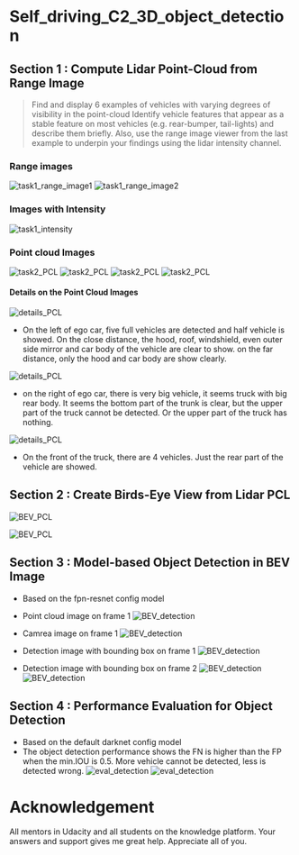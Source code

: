 # Self_driving_C2_3D_object_detection
## Section 1 : Compute Lidar Point-Cloud from Range Image

> Find and display 6 examples of vehicles with varying degrees of visibility in the point-cloud
> Identify vehicle features that appear as a stable feature on most vehicles (e.g. rear-bumper, tail-lights) and describe them briefly. Also, use the range image viewer from the last example to underpin your findings using the lidar intensity channel.
### Range images
![task1_range_image1](https://github.com/junjiexu628/Self_driving_C2_3D_object_detection/blob/main/images/task1.PNG)
![task1_range_image2](https://github.com/junjiexu628/Self_driving_C2_3D_object_detection/blob/main/images/task1_range_img1.PNG)

### Images with Intensity
![task1_intensity](https://github.com/junjiexu628/Self_driving_C2_3D_object_detection/blob/main/images/task1_intensity1.PNG)

### Point cloud Images
![task2_PCL](https://github.com/junjiexu628/Self_driving_C2_3D_object_detection/blob/main/images/task2_PCL_vehicles.PNG)
![task2_PCL](https://github.com/junjiexu628/Self_driving_C2_3D_object_detection/blob/main/images/task2_pcl1.PNG)
![task2_PCL](https://github.com/junjiexu628/Self_driving_C2_3D_object_detection/blob/main/images/task2_pcl2.PNG)
![task2_PCL](https://github.com/junjiexu628/Self_driving_C2_3D_object_detection/blob/main/images/task2_pcl3.PNG)

#### Details on the Point Cloud Images
![details_PCL](https://github.com/junjiexu628/Self_driving_C2_3D_object_detection/blob/main/images/task2_zoom1.PNG)

- On the left of ego car, five full vehicles are detected and half vehicle is showed. On the close distance, the hood, roof, windshield, even outer side mirror and car body of the vehicle are clear to show. on the far distance, only the hood and car body are show clearly.

![details_PCL](https://github.com/junjiexu628/Self_driving_C2_3D_object_detection/blob/main/images/task2_zoom2.PNG)

- on the right of ego car, there is very big vehicle, it seems truck with big rear body. It seems the bottom part of the trunk is clear, but the upper part of the truck cannot be detected. Or the upper part of the truck has nothing.


![details_PCL](https://github.com/junjiexu628/Self_driving_C2_3D_object_detection/blob/main/images/task2_zoom4.PNG)

- On the front of the truck, there are 4 vehicles. Just the rear part of the vehicle are showed. 

## Section 2 : Create Birds-Eye View from Lidar PCL

![BEV_PCL](https://github.com/junjiexu628/Self_driving_C2_3D_object_detection/blob/main/images/task3_bev1.PNG)

![BEV_PCL](https://github.com/junjiexu628/Self_driving_C2_3D_object_detection/blob/main/images/task4_intensity1.PNG)

## Section 3 : Model-based Object Detection in BEV Image
- Based on the fpn-resnet config model

- Point cloud image on frame 1
![BEV_detection](https://github.com/junjiexu628/Self_driving_C2_3D_object_detection/blob/main/images/frame1_pcl1.PNG)

- Camrea image on frame 1
![BEV_detection](https://github.com/junjiexu628/Self_driving_C2_3D_object_detection/blob/main/images/frame1_detect1.PNG)

- Detection image with bounding box on frame 1
![BEV_detection](https://github.com/junjiexu628/Self_driving_C2_3D_object_detection/blob/main/images/frame1_detect2.PNG)

- Detection image with bounding box on frame 2
![BEV_detection](https://github.com/junjiexu628/Self_driving_C2_3D_object_detection/blob/main/images/frame3_detect1.PNG)
![BEV_detection](https://github.com/junjiexu628/Self_driving_C2_3D_object_detection/blob/main/images/frame3_detect2.PNG)

## Section 4 : Performance Evaluation for Object Detection

- Based on the default darknet config model
- The object detection performance shows the FN is higher than the FP when the min.IOU is 0.5. More vehicle cannot be detected, less is detected wrong.
![eval_detection](https://github.com/junjiexu628/Self_driving_C2_3D_object_detection/blob/main/images/det3_mAP1.PNG)
![eval_detection](https://github.com/junjiexu628/Self_driving_C2_3D_object_detection/blob/main/images/det3_mAP2.PNG)

# Acknowledgement
All mentors in Udacity and all students on the knowledge platform. Your answers and support gives me great help. Appreciate all of you.


